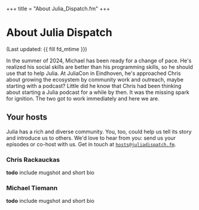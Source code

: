 +++
title = "About Julia_Dispatch.fm"
+++

# About Julia Dispatch

(Last updated: {{ fill fd_mtime }})

In the summer of 2024, Michael has been ready for a change of pace.
He's realized his social skills are better than his programming skills,
so he should use that to help Julia.
At JuliaCon in Eindhoven, he's approached Chris about growing the ecosystem
by community work and outreach, maybe starting with a podcast?
Little did he know that Chris had been thinking about starting a Julia podcast
for a while by then.
It was the missing spark for ignition.
The two got to work immediately and here we are.

## Your hosts

Julia has a rich and diverse community.
You, too, could help us tell its story and introduce us to others.
We'd love to hear from you: send us your episodes or co-host with us.
Get in touch at [`hosts@juliadispatch.fm`](mailto:hosts@juliadispatch.fm).

### Chris Rackauckas

**todo** include mugshot and short bio

### Michael Tiemann

**todo** include mugshot and short bio
